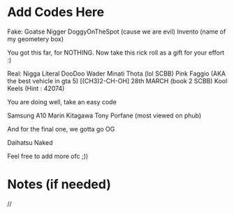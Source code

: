 # Add Codes Here

Fake:
Goatse
Nigger
DoggyOnTheSpot (cause we are evil)
Invento (name of my geometery box)

You got this far, for NOTHING. Now take this rick roll as a gift for your effort :)

Real:
Nigga
Literal DooDoo Wader
Minati Thota (lol SCBB)
Pink Faggio (AKA the best vehicle in gta 5)
[(CH3)2-CH-OH]
28th MARCH (book 2 SCBB)
Kool Keels (Hint : 42074)

You are doing well, take an easy code

Samsung A10
Marin Kitagawa
Tony Porfane (most viewed on phub)

And for the final one, we gotta go OG

Daihatsu Naked

Feel free to add more ofc ;))

# Notes (if needed)
//
